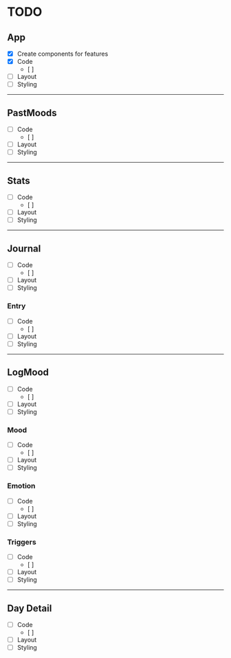 # TODO

## App

-   [x] Create components for features
-   [x] Code
    -   [ ]
-   [ ] Layout
-   [ ] Styling

---

## PastMoods

-   [ ] Code
    -   [ ]
-   [ ] Layout
-   [ ] Styling

---

## Stats

-   [ ] Code
    -   [ ]
-   [ ] Layout
-   [ ] Styling

---

## Journal

-   [ ] Code
    -   [ ]
-   [ ] Layout
-   [ ] Styling

### Entry

-   [ ] Code
    -   [ ]
-   [ ] Layout
-   [ ] Styling

---

## LogMood

-   [ ] Code
    -   [ ]
-   [ ] Layout
-   [ ] Styling

### Mood

-   [ ] Code
    -   [ ]
-   [ ] Layout
-   [ ] Styling

### Emotion

-   [ ] Code
    -   [ ]
-   [ ] Layout
-   [ ] Styling

### Triggers

-   [ ] Code
    -   [ ]
-   [ ] Layout
-   [ ] Styling

---

## Day Detail

-   [ ] Code
    -   [ ]
-   [ ] Layout
-   [ ] Styling
